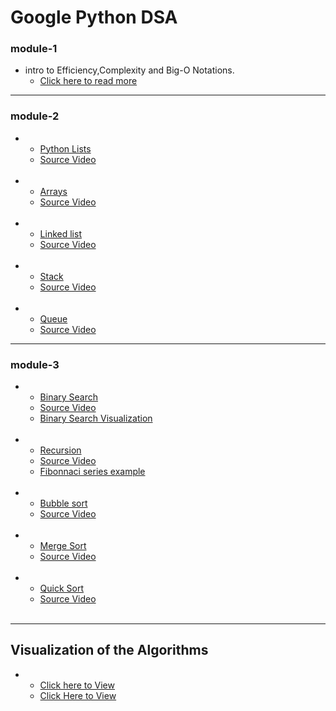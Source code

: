 # Google Python DSA

### module-1
 * intro to Efficiency,Complexity and Big-O Notations.
   * <a href="https://www.khanacademy.org/computing/computer-science/algorithms/asymptotic-notation/a/asymptotic-notation">Click here to read more</a>

<hr>

### module-2 
* 
   * <a href="https://www.w3schools.com/python/python_lists.asp" >Python Lists </a>
   * <a href="https://www.youtube.com/watch?v=KUQSgUMtyv0"> Source Video </a>
   <br>
* 
    * <a href="https://www.w3schools.com/python/python_arrays.asp">Arrays</a>    
    * <a href="https://www.youtube.com/watch?v=OnPP5xDmFv0">Source Video</a>    
   <br>
* 
    * <a href="https://www.geeksforgeeks.org/data-structures/linked-list/">Linked list</a>    
    * <a href="https://www.youtube.com/watch?v=ZONGA5wmREI">Source Video</a>    
  <br>
* 
    * <a href="https://www.geeksforgeeks.org/stack-data-structure/">Stack</a>    
    * <a href="https://www.youtube.com/watch?v=HpaVHzDeZC4">Source Video</a>    
  <br>
* 
    * <a href="https://www.geeksforgeeks.org/queue-data-structure/">Queue</a>    
    * <a href="https://www.youtube.com/watch?v=XAbzlilAHZw">Source Video</a>    
   
<hr>
    
### module-3 
* 
   * <a href="https://www.geeksforgeeks.org/binary-search/">Binary Search</a>
   * <a href="https://www.youtube.com/watch?v=0VN5iwEyq4c">Source Video</a>
   * <a href="https://www.cs.usfca.edu/~galles/visualization/Search.html">Binary Search Visualization</a>

   <br>
  
*  
   * <a href="https://www.geeksforgeeks.org/recursion/">Recursion</a>  
   * <a href="https://www.youtube.com/watch?v=_aI2Jch6Epk" >Source Video</a>  
   * <a href="https://classroom.udacity.com/courses/ud513/lessons/7123524086/concepts/78810568040923" >Fibonnaci series example</a>   
   <br>
  
*  
   * <a href="https://www.geeksforgeeks.org/bubble-sort/">Bubble sort</a>  
   * <a href="https://www.youtube.com/watch?v=h_osLG3GmjE" >Source Video</a>  
   <br>
*  
   * <a href="https://www.geeksforgeeks.org/merge-sort/">Merge Sort</a>  
   * <a href="https://www.youtube.com/watch?v=K916wfSzKxE" >Source Video</a>
  
   <br>
*  
   * <a href="https://www.geeksforgeeks.org/quick-sort/">Quick Sort</a>  
   * <a href="https://www.youtube.com/watch?v=kUon6854joI" >Source Video</a>
   <br>
<hr>  
    
##  Visualization of the  Algorithms
* 
  * <a href="https://www.cs.usfca.edu/~galles/visualization/Algorithms.html">Click here to View </a>
  * <a href="https://visualgo.net/en/sorting">Click Here to View</a>